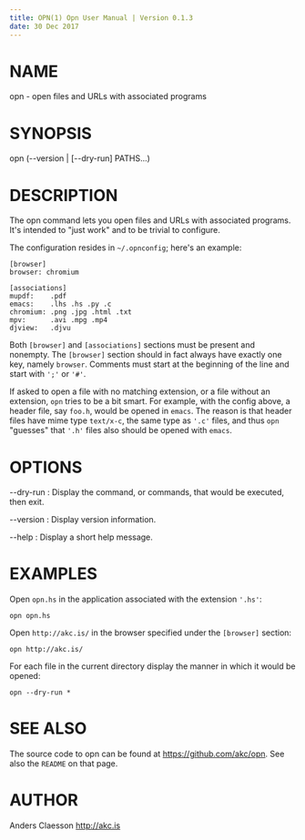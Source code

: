 ```yaml
---
title: OPN(1) Opn User Manual | Version 0.1.3
date: 30 Dec 2017
---
```


# NAME

opn - open files and URLs with associated programs

# SYNOPSIS

opn (--version | [--dry-run] PATHS...)

# DESCRIPTION

The opn command lets you open files and URLs with associated
programs. It's intended to "just work" and to be trivial to configure.

The configuration resides in `~/.opnconfig`; here's an example:

```
[browser]
browser: chromium

[associations]
mupdf:    .pdf
emacs:    .lhs .hs .py .c
chromium: .png .jpg .html .txt
mpv:      .avi .mpg .mp4
djview:   .djvu
```

Both `[browser]` and `[associations]` sections must be present and
nonempty. The `[browser]` section should in fact always have exactly one
key, namely `browser`. Comments must start at the beginning of the line
and start with `';'` or `'#'`.

If asked to open a file with no matching extension, or a file without an
extension, `opn` tries to be a bit smart. For example, with the config
above, a header file, say `foo.h`, would be opened in `emacs`. The
reason is that header files have mime type `text/x-c`, the same type as
`'.c'` files, and thus `opn` "guesses" that `'.h'` files also should be
opened with `emacs`.

# OPTIONS

--dry-run
:   Display the command, or commands, that would be executed, then exit.

--version
:   Display version information.

--help
:   Display a short help message.

# EXAMPLES

Open `opn.hs` in the application associated with the extension `'.hs'`:

```
opn opn.hs
```

Open `http://akc.is/` in the browser specified under the `[browser]`
section:

```
opn http://akc.is/
```

For each file in the current directory display the manner in which it
would be opened:

```
opn --dry-run *
```

# SEE ALSO

The source code to opn can be found at <https://github.com/akc/opn>. See
also the `README` on that page.

# AUTHOR

Anders Claesson <http://akc.is>
